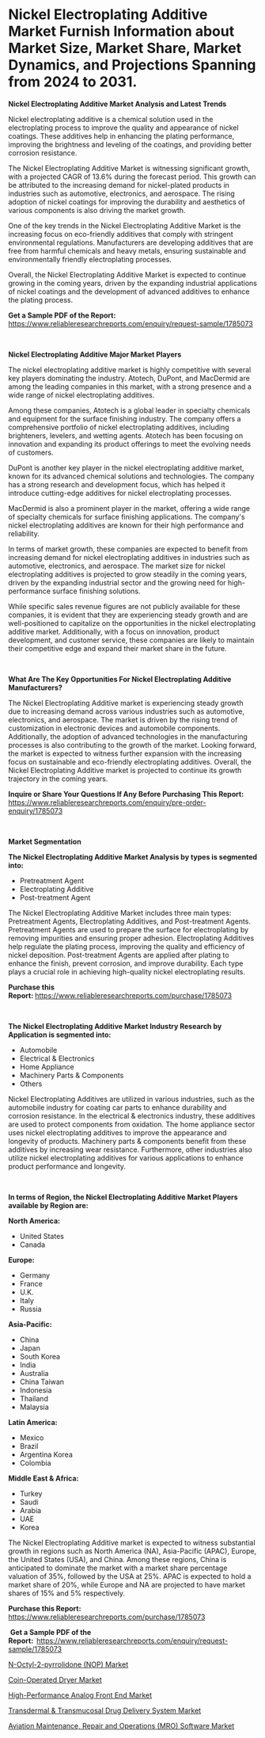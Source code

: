 <p><h1>Nickel Electroplating Additive Market Furnish Information about Market Size, Market Share, Market Dynamics, and Projections Spanning from 2024 to 2031.</h1></p><p><strong>Nickel Electroplating Additive Market Analysis and Latest Trends</strong></p>
<p><p>Nickel electroplating additive is a chemical solution used in the electroplating process to improve the quality and appearance of nickel coatings. These additives help in enhancing the plating performance, improving the brightness and leveling of the coatings, and providing better corrosion resistance.</p><p>The Nickel Electroplating Additive Market is witnessing significant growth, with a projected CAGR of 13.6% during the forecast period. This growth can be attributed to the increasing demand for nickel-plated products in industries such as automotive, electronics, and aerospace. The rising adoption of nickel coatings for improving the durability and aesthetics of various components is also driving the market growth.</p><p>One of the key trends in the Nickel Electroplating Additive Market is the increasing focus on eco-friendly additives that comply with stringent environmental regulations. Manufacturers are developing additives that are free from harmful chemicals and heavy metals, ensuring sustainable and environmentally friendly electroplating processes.</p><p>Overall, the Nickel Electroplating Additive Market is expected to continue growing in the coming years, driven by the expanding industrial applications of nickel coatings and the development of advanced additives to enhance the plating process.</p></p>
<p><strong>Get a Sample PDF of the Report:&nbsp;</strong> <a href="https://www.reliableresearchreports.com/enquiry/request-sample/1785073">https://www.reliableresearchreports.com/enquiry/request-sample/1785073</a></p>
<p>&nbsp;</p>
<p><strong>Nickel Electroplating Additive Major Market Players</strong></p>
<p><p>The nickel electroplating additive market is highly competitive with several key players dominating the industry. Atotech, DuPont, and MacDermid are among the leading companies in this market, with a strong presence and a wide range of nickel electroplating additives.</p><p>Among these companies, Atotech is a global leader in specialty chemicals and equipment for the surface finishing industry. The company offers a comprehensive portfolio of nickel electroplating additives, including brighteners, levelers, and wetting agents. Atotech has been focusing on innovation and expanding its product offerings to meet the evolving needs of customers.</p><p>DuPont is another key player in the nickel electroplating additive market, known for its advanced chemical solutions and technologies. The company has a strong research and development focus, which has helped it introduce cutting-edge additives for nickel electroplating processes.</p><p>MacDermid is also a prominent player in the market, offering a wide range of specialty chemicals for surface finishing applications. The company's nickel electroplating additives are known for their high performance and reliability.</p><p>In terms of market growth, these companies are expected to benefit from increasing demand for nickel electroplating additives in industries such as automotive, electronics, and aerospace. The market size for nickel electroplating additives is projected to grow steadily in the coming years, driven by the expanding industrial sector and the growing need for high-performance surface finishing solutions.</p><p>While specific sales revenue figures are not publicly available for these companies, it is evident that they are experiencing steady growth and are well-positioned to capitalize on the opportunities in the nickel electroplating additive market. Additionally, with a focus on innovation, product development, and customer service, these companies are likely to maintain their competitive edge and expand their market share in the future.</p></p>
<p>&nbsp;</p>
<p><strong>What Are The Key Opportunities For Nickel Electroplating Additive Manufacturers?</strong></p>
<p><p>The Nickel Electroplating Additive market is experiencing steady growth due to increasing demand across various industries such as automotive, electronics, and aerospace. The market is driven by the rising trend of customization in electronic devices and automobile components. Additionally, the adoption of advanced technologies in the manufacturing processes is also contributing to the growth of the market. Looking forward, the market is expected to witness further expansion with the increasing focus on sustainable and eco-friendly electroplating additives. Overall, the Nickel Electroplating Additive market is projected to continue its growth trajectory in the coming years.</p></p>
<p><strong>Inquire or Share Your Questions If Any Before Purchasing This Report:</strong> <a href="https://www.reliableresearchreports.com/enquiry/pre-order-enquiry/1785073">https://www.reliableresearchreports.com/enquiry/pre-order-enquiry/1785073</a></p>
<p>&nbsp;</p>
<p><strong>Market Segmentation</strong></p>
<p><strong>The Nickel Electroplating Additive Market Analysis by types is segmented into:</strong></p>
<p><ul><li>Pretreatment Agent</li><li>Electroplating Additive</li><li>Post-treatment Agent</li></ul></p>
<p><p>The Nickel Electroplating Additive Market includes three main types: Pretreatment Agents, Electroplating Additives, and Post-treatment Agents. Pretreatment Agents are used to prepare the surface for electroplating by removing impurities and ensuring proper adhesion. Electroplating Additives help regulate the plating process, improving the quality and efficiency of nickel deposition. Post-treatment Agents are applied after plating to enhance the finish, prevent corrosion, and improve durability. Each type plays a crucial role in achieving high-quality nickel electroplating results.</p></p>
<p><strong>Purchase this Report:&nbsp;</strong><a href="https://www.reliableresearchreports.com/purchase/1785073">https://www.reliableresearchreports.com/purchase/1785073</a></p>
<p>&nbsp;</p>
<p><strong>The Nickel Electroplating Additive Market Industry Research by Application is segmented into:</strong></p>
<p><ul><li>Automobile</li><li>Electrical & Electronics</li><li>Home Appliance</li><li>Machinery Parts & Components</li><li>Others</li></ul></p>
<p><p>Nickel Electroplating Additives are utilized in various industries, such as the automobile industry for coating car parts to enhance durability and corrosion resistance. In the electrical & electronics industry, these additives are used to protect components from oxidation. The home appliance sector uses nickel electroplating additives to improve the appearance and longevity of products. Machinery parts & components benefit from these additives by increasing wear resistance. Furthermore, other industries also utilize nickel electroplating additives for various applications to enhance product performance and longevity.</p></p>
<p>&nbsp;</p>
<p><strong>In terms of Region, the Nickel Electroplating Additive Market Players available by Region are:</strong></p>
<p>
    <p> <strong> North America: </strong>
        <ul>
            <li>United States</li>
            <li>Canada</li>
        </ul>
        </p> 
    <p> <strong> Europe: </strong>
        <ul>
            <li>Germany</li>
            <li>France</li>
            <li>U.K.</li>
            <li>Italy</li>
            <li>Russia</li>
        </ul>
        </p> 
    <p> <strong> Asia-Pacific: </strong>
        <ul>
            <li>China</li>
            <li>Japan</li>
            <li>South Korea</li>
            <li>India</li>
            <li>Australia</li>
            <li>China Taiwan</li>
            <li>Indonesia</li>
            <li>Thailand</li>
            <li>Malaysia</li>
        </ul>
        </p> 
    <p> <strong> Latin America: </strong>
        <ul>
            <li>Mexico</li>
            <li>Brazil</li>
            <li>Argentina Korea</li>
            <li>Colombia</li>
        </ul>
        </p> 
    <p> <strong> Middle East & Africa: </strong>
        <ul>
            <li>Turkey</li>
            <li>Saudi</li>
            <li>Arabia</li>
            <li>UAE</li>
            <li>Korea</li>
        </ul>
    </p>
    </p>
<p><p>The Nickel Electroplating Additive market is expected to witness substantial growth in regions such as North America (NA), Asia-Pacific (APAC), Europe, the United States (USA), and China. Among these regions, China is anticipated to dominate the market with a market share percentage valuation of 35%, followed by the USA at 25%. APAC is expected to hold a market share of 20%, while Europe and NA are projected to have market shares of 15% and 5% respectively.</p></p>
<p><strong>Purchase this Report: </strong><a href="https://www.reliableresearchreports.com/purchase/1785073">https://www.reliableresearchreports.com/purchase/1785073</a></p>
<p>&nbsp;<strong>Get a Sample PDF of the Report:&nbsp;&nbsp;</strong><a href="https://www.reliableresearchreports.com/enquiry/request-sample/1785073">https://www.reliableresearchreports.com/enquiry/request-sample/1785073</a></p>
<p><strong></strong></p>
<p><p><a href="https://issuu.com/reportprime-2/docs/n-octyl-2-pyrrolidone-nop-market-size-2030.pptx">N-Octyl-2-pyrrolidone (NOP) Market</a></p><p><a href="https://github.com/mancsybtousav/Market-Research-Report-List-1/blob/main/coin-operated-dryer-market.md">Coin-Operated Dryer Market</a></p><p><a href="https://github.com/AKSHATREPORTPRIME/Market-Research-Report-List-3/blob/main/high-performance-analog-front-end-market.md">High-Performance Analog Front End Market</a></p><p><a href="https://medium.com/@olgabauch163/transdermal-amp-transmucosal-drug-delivery-system-market-trends-and-market-analysis-forecasted-876b98684c8a">Transdermal & Transmucosal Drug Delivery System Market</a></p><p><a href="https://issuu.com/reportprime-2/docs/aviation-maintenance-repair-and-operations-mro-sof">Aviation Maintenance, Repair and Operations (MRO) Software Market</a></p></p>